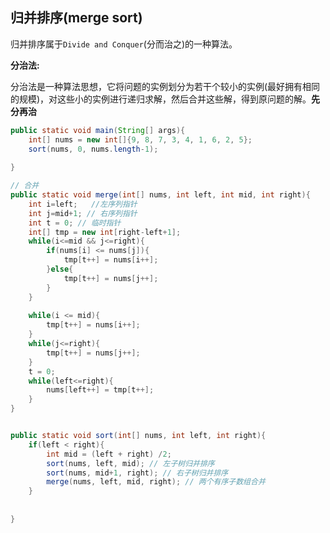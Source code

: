 ## 归并排序(merge sort)

归并排序属于`Divide and Conquer`(分而治之)的一种算法。

**分治法:**

分治法是一种算法思想，它将问题的实例划分为若干个较小的实例(最好拥有相同的规模)，对这些小的实例进行递归求解，然后合并这些解，得到原问题的解。**先分再治**



```java
public static void main(String[] args){
    int[] nums = new int[]{9, 8, 7, 3, 4, 1, 6, 2, 5};
    sort(nums, 0, nums.length-1);
    
}

// 合并
public static void merge(int[] nums, int left, int mid, int right){
    int i=left;   //左序列指针
    int j=mid+1; // 右序列指针
    int t = 0; // 临时指针
    int[] tmp = new int[right-left+1];
    while(i<=mid && j<=right){
        if(nums[i] <= nums[j]){
            tmp[t++] = nums[i++];
        }else{
            tmp[t++] = nums[j++];
        }
    }
    
    while(i <= mid){
        tmp[t++] = nums[i++];
    }
    while(j<=right){
        tmp[t++] = nums[j++];
    }
    t = 0;
    while(left<=right){
        nums[left++] = tmp[t++];
    }
}


public static void sort(int[] nums, int left, int right){
    if(left < right){
        int mid = (left + right) /2;
        sort(nums, left, mid); // 左子树归并排序
        sort(nums, mid+1, right); // 右子树归并排序
        merge(nums, left, mid, right); // 两个有序子数组合并
    }
    
  
}
```



